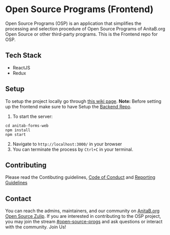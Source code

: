# Open Source Programs (Frontend)
Open Source Programs (OSP) is an application that simplifies the processing and selection procedure of Open Source Programs of AnitaB.org Open Source or other third-party programs. This is the Frontend repo for OSP.

## Tech Stack
- ReactJS
- Redux

## Setup 
To setup the project locally go through [this wiki page](https://github.com/anitab-org/anitab-forms-web/wiki/Fork,-Clone,-Remote-and-Pull-Request).
**Note:** Before setting up the frontend make sure to have Setup the [Backend Repo](https://github.com/anitab-org/anitab-forms-backend).

1. To start the server:
```
cd anitab-forms-web
npm install
npm start
```
2. Navigate to `http://localhost:3000/` in your browser
3. You can terminate the process by `Ctrl+C` in your terminal.

## Contributing
Please read the Contibuting guidelines, [Code of Conduct](https://github.com/anitab-org/anitab-forms-web/blob/develop/CODE_OF_CONDUCT.md) and [Reporting Guidelines](https://github.com/anitab-org/anitab-forms-web/blob/develop/REPORTING_GUIDELINES.md)

## Contact
You can reach the admins, maintainers, and our community on [AnitaB.org Open Source Zulip](https://anitab-org.zulipchat.com/). If you are interested in contributing to the OSP project, you may join the stream [#open-source-progs](https://anitab-org.zulipchat.com/#narrow/stream/237907-open-source-progs) and ask questions or interact with the community. Join Us!
